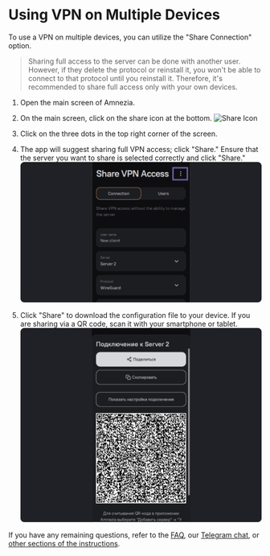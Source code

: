 # Using VPN on Multiple Devices

To use a VPN on multiple devices, you can utilize the "Share Connection" option.

> Sharing full access to the server can be done with another user. However, if they delete the protocol or reinstall it, you won't be able to connect to that protocol until you reinstall it. Therefore, it's recommended to share full access only with your own devices.

1. Open the main screen of Amnezia.

2. On the main screen, click on the share icon at the bottom.
   ![Share Icon](https://raw.githubusercontent.com/amnezia-vpn/amnezia.org-content/master/docs/en/instructions/10_sharing-connect/img/fc_en_1.png)

3. Click on the three dots in the top right corner of the screen.

4. The app will suggest sharing full VPN access; click "Share." Ensure that the server you want to share is selected correctly and click "Share."
   ![Share VPN Access](https://raw.githubusercontent.com/amnezia-vpn/amnezia.org-content/master/docs/en/instructions/27_full-connection/img/fc_en_2.png)

5. Click "Share" to download the configuration file to your device. If you are sharing via a QR code, scan it with your smartphone or tablet.
   ![Download Configuration](https://raw.githubusercontent.com/amnezia-vpn/amnezia.org-content/master/docs/en/instructions/27_full-connection/img/fc_en_3.png)

If you have any remaining questions, refer to the [FAQ], our [Telegram chat], or [other sections of the instructions].

[FAQ]: ../faq 
[Telegram chat]: https://t.me/amnezia_vpn 
[other sections of the instructions]: ../instructions



